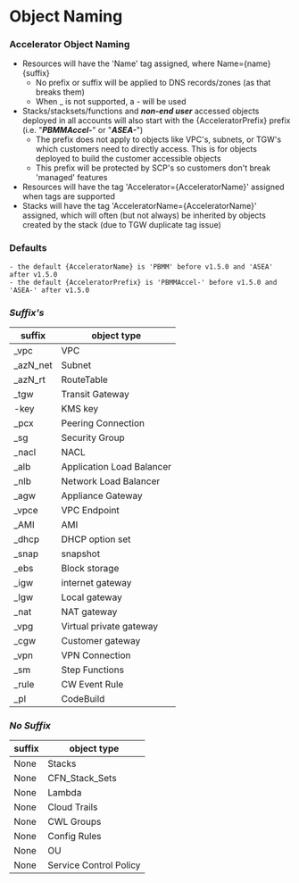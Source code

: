 # Object Naming

### Accelerator Object Naming

- Resources will have the 'Name' tag assigned, where Name={name}{suffix}
    - No prefix or suffix will be applied to DNS records/zones (as that breaks them)
    - When \_ is not supported, a - will be used
- Stacks/stacksets/functions and **_non-end user_** accessed objects deployed in all accounts will also start with the {AcceleratorPrefix} prefix (i.e. "**_PBMMAccel-_**" or "**_ASEA-_**")
    - The prefix does not apply to objects like VPC's, subnets, or TGW's which customers need to directly access. This is for objects deployed to build the customer accessible objects
    - This prefix will be protected by SCP's so customers don't break 'managed' features
- Resources will have the tag 'Accelerator={AcceleratorName}' assigned when tags are supported
- Stacks will have the tag 'AcceleratorName={AcceleratorName}' assigned, which will often (but not always) be inherited by objects created by the stack (due to TGW duplicate tag issue)

### Defaults

    - the default {AcceleratorName} is 'PBMM' before v1.5.0 and 'ASEA' after v1.5.0
    - the default {AcceleratorPrefix} is 'PBMMAccel-' before v1.5.0 and 'ASEA-' after v1.5.0

### **_Suffix's_**

| suffix    | object type               |
| --------- | ------------------------- |
| \_vpc     | VPC                       |
| \_azN_net | Subnet                    |
| \_azN_rt  | RouteTable                |
| \_tgw     | Transit Gateway           |
| \-key     | KMS key                   |
| \_pcx     | Peering Connection        |
| \_sg      | Security Group            |
| \_nacl    | NACL                      |
| \_alb     | Application Load Balancer |
| \_nlb     | Network Load Balancer     |
| \_agw     | Appliance Gateway         |
| \_vpce    | VPC Endpoint              |
| \_AMI     | AMI                       |
| \_dhcp    | DHCP option set           |
| \_snap    | snapshot                  |
| \_ebs     | Block storage             |
| \_igw     | internet gateway          |
| \_lgw     | Local gateway             |
| \_nat     | NAT gateway               |
| \_vpg     | Virtual private gateway   |
| \_cgw     | Customer gateway          |
| \_vpn     | VPN Connection            |
| \_sm      | Step Functions            |
| \_rule    | CW Event Rule             |
| \_pl      | CodeBuild                 |

### **_No Suffix_**

| suffix | object type            |
| ------ | ---------------------- |
| None   | Stacks                 |
| None   | CFN_Stack_Sets         |
| None   | Lambda                 |
| None   | Cloud Trails           |
| None   | CWL Groups             |
| None   | Config Rules           |
| None   | OU                     |
| None   | Service Control Policy |
